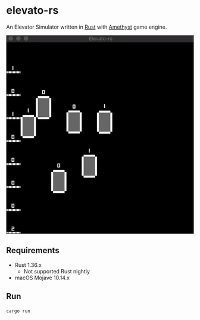 # elevato-rs

An Elevator Simulator written in [Rust](https://www.rust-lang.org/) with [Amethyst](https://amethyst.rs/) game engine.

![Elevato-rs](https://raw.githubusercontent.com/kuy/elevato-rs/master/docs/screenshot.png)

## Requirements

- Rust 1.36.x
  - Not supported Rust nightly
- macOS Mojave 10.14.x

## Run

```
cargo run
```
